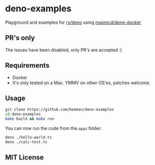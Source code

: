 # deno-examples

Playground and examples for [ry/deno](https://github.com/ry/deno) using [maxmcd/deno-docker](https://github.com/maxmcd/deno-docker)

## PR's only

The issues have been disabled, only PR's are accepted :)

## Requirements

- Docker
- It's only tested on a Mac. YMMV on other OS'es, patches welcome.

## Usage

```bash
git clone https://github.com/beeman/deno-examples
cd deno-examples
make build && make run
```

You can now run the code from the `apps` folder:

```bash
deno ./hello-world.ts 
deno ./calc-test.ts
```

## MIT License